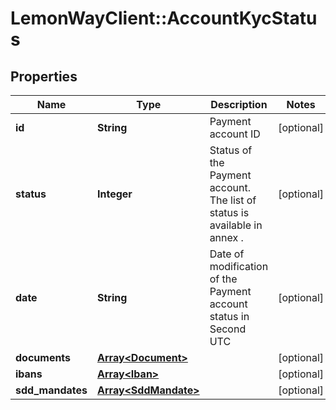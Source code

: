 # LemonWayClient::AccountKycStatus

## Properties
Name | Type | Description | Notes
------------ | ------------- | ------------- | -------------
**id** | **String** | Payment account ID | [optional] 
**status** | **Integer** | Status of the Payment account.  The list of status is available in annex . | [optional] 
**date** | **String** | Date of modification of the Payment account status in Second UTC | [optional] 
**documents** | [**Array&lt;Document&gt;**](Document.md) |  | [optional] 
**ibans** | [**Array&lt;Iban&gt;**](Iban.md) |  | [optional] 
**sdd_mandates** | [**Array&lt;SddMandate&gt;**](SddMandate.md) |  | [optional] 


